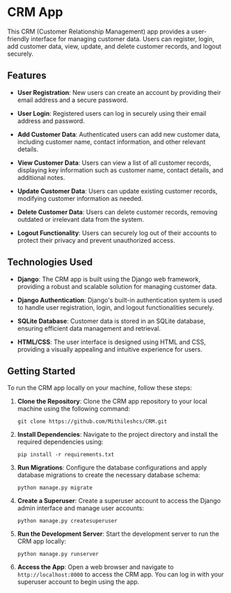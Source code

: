 # CRM App

This CRM (Customer Relationship Management) app provides a user-friendly interface for managing customer data. Users can register, login, add customer data, view, update, and delete customer records, and logout securely.

## Features

- **User Registration**: New users can create an account by providing their email address and a secure password.

- **User Login**: Registered users can log in securely using their email address and password.

- **Add Customer Data**: Authenticated users can add new customer data, including customer name, contact information, and other relevant details.

- **View Customer Data**: Users can view a list of all customer records, displaying key information such as customer name, contact details, and additional notes.

- **Update Customer Data**: Users can update existing customer records, modifying customer information as needed.

- **Delete Customer Data**: Users can delete customer records, removing outdated or irrelevant data from the system.

- **Logout Functionality**: Users can securely log out of their accounts to protect their privacy and prevent unauthorized access.

## Technologies Used

- **Django**: The CRM app is built using the Django web framework, providing a robust and scalable solution for managing customer data.

- **Django Authentication**: Django's built-in authentication system is used to handle user registration, login, and logout functionalities securely.

- **SQLite Database**: Customer data is stored in an SQLite database, ensuring efficient data management and retrieval.

- **HTML/CSS**: The user interface is designed using HTML and CSS, providing a visually appealing and intuitive experience for users.

## Getting Started

To run the CRM app locally on your machine, follow these steps:

1. **Clone the Repository**: Clone the CRM app repository to your local machine using the following command:
   ```
   git clone https://github.com/Mithileshcs/CRM.git
   ```

2. **Install Dependencies**: Navigate to the project directory and install the required dependencies using:
   ```
   pip install -r requirements.txt
   ```

3. **Run Migrations**: Configure the database configurations and apply database migrations to create the necessary database schema:
   ```
   python manage.py migrate
   ```

4. **Create a Superuser**: Create a superuser account to access the Django admin interface and manage user accounts:
   ```
   python manage.py createsuperuser
   ```

5. **Run the Development Server**: Start the development server to run the CRM app locally:
   ```
   python manage.py runserver
   ```

6. **Access the App**: Open a web browser and navigate to `http://localhost:8000` to access the CRM app. You can log in with your superuser account to begin using the app.


